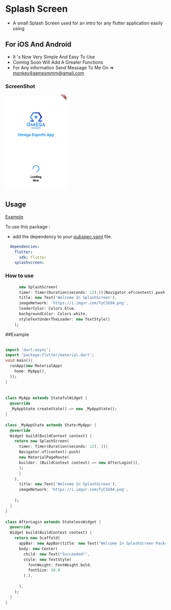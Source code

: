# Splash Screen

* A small Splash Screen used for an intro for any flutter application easily using

## For iOS And Android 

* It 's Now Very Simple And Easy To Use 
* Coming Soon Will Add A Greater Functions 
* For Any information Send Message To Me On => monkey4gamesmmm@gmail.com


### ScreenShot
<img src="screenshot.png" height="300et">

## Usage

[Example](https://github.com/KarimMohamed2005/SplashScreenFlutterPackage/blob/master/example/example.dart)

To use this package :

* add the dependency to your [pubspec.yaml](https://github.com/KarimMohamed2005/SplashScreenFlutterPackage/blob/master/pubspec.yaml) file.

```yaml
  dependencies:
    flutter:
      sdk: flutter
    splashscreen:
```

### How to use


``` dart
      new SplashScreen(
      timer: Timer(Duration(seconds: 12),(){Navigator.of(context).push(new MaterialPageRoute(builder: (BuildContext context) => new AfterLogin()),);}),
      title: new Text('Welcome In SplashScreen'),
      imageNetwork: 'https://i.imgur.com/TyCSG9A.png',
      loaderColor: Colors.blue,
      backgroundColor: Colors.white,
      styleTextUnderTheLoader: new TextStyle()
    );
```

##Example
```dart

import 'dart:async';
import 'package:flutter/material.dart';
void main(){
  runApp(new MaterialApp(
    home: MyApp(),
  ));
}


class MyApp extends StatefulWidget {
  @override
  _MyAppState createState() => new _MyAppState();
}

class _MyAppState extends State<MyApp> {
  @override
  Widget build(BuildContext context) {
    return new SplashScreen(
      timer: Timer(Duration(seconds: 12), (){
      Navigator.of(context).push(
      new MaterialPageRoute(
      builder: (BuildContext context) => new AfterLogin()),
      );
      }
    ),
      title: new Text('Welcome In SplashScreen'),
      imageNetwork: 'https://i.imgur.com/TyCSG9A.png',

    );
  }
}

class AfterLogin extends StatelessWidget {
  @override
  Widget build(BuildContext context) {
    return new Scaffold(
      appBar: new AppBar(title: new Text("Welcome In SplashScreen Package")),
      body: new Center(
        child: new Text("Succeeded!",
        style: new TextStyle(
          fontWeight: FontWeight.bold,
          fontSize: 30.0
        ),),

      ),
    );
  }
}

```